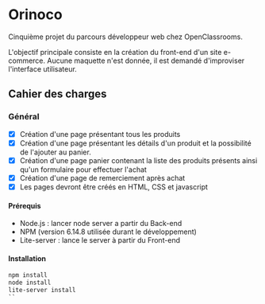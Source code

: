 # Orinoco

Cinquième projet du parcours développeur web chez OpenClassrooms.

L'objectif principale consiste en la création du front-end d'un site e-commerce. Aucune maquette n'est donnée, il est demandé d'improviser l'interface utilisateur.

## Cahier des charges

### Général

- [x] Création d'une page présentant tous les produits
- [x] Création d'une page présentant les détails d'un produit et la possibilité de l'ajouter au panier.
- [x] Création d'une page panier contenant la liste des produits présents ainsi qu'un formulaire pour effectuer l'achat
- [x] Création d'une page de remerciement après achat
- [x] Les pages devront être créés en HTML, CSS et javascript

#### Prérequis

- Node.js : lancer node server a partir du Back-end
- NPM (version 6.14.8 utilisée durant le développement)
- Lite-server : lance le server à partir du Front-end  

#### Installation

```cmd
npm install
node install
lite-server install
``


